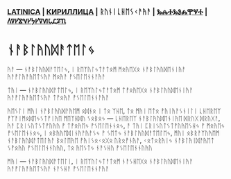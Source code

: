 ### [LATINICA](../Latn/Nablyudatelj.md) | [КИРИЛЛИЦА](../Cyrl/Nablyudatelj.md) | ᚱᚢᚾᛁᚳᚺᛖᛊᚲᚨᚤᚨ | [ⰃⰎⰀⰃⰑⰎⰉⰜⰀ](../Glag/Nablyudatelj.md) | [𐍓𐍠𐍔𐍮𐍝𐍔𐍟𐍔𐍠𐍜𐍡𐍚𐍐𐍴](../Perm/Nablyudatelj.md)

#  ᚾᚨᛒᛚᚤᚢᛞᚨᛏᛖᛚᛃ

ᚤᚨ — ᚾᚨᛒᛚᚤᚢᛞᚨᛏᛖᛚᛃ, ᛁ ᚱᛖᛉᚢᛚᛃᛏᚨᛏᛟᛗ ᛗᛟᚤᛖᚷᛟ ᚾᚨᛒᛚᚤᚢᛞᛖᚾᛁᚤᚨ ᚤᚨᚡᛚᚤᚨᚤᛖᛏᛊᚤᚨ ᛗᛟᚤᚨ ᚡᛊᛖᛚᛖᚾᚾᚨᚤᚨ

ᛏᚤᛁ — ᚾᚨᛒᛚᚤᚢᛞᚨᛏᛖᛚᛃ, ᛁ ᚱᛖᛉᚢᛚᛃᛏᚨᛏᛟᛗ ᛏᚡᛟᚤᛖᚷᛟ ᚾᚨᛒᛚᚤᚢᛞᛖᚾᛁᚤᚨ ᚤᚨᚡᛚᚤᚨᚤᛖᛏᛊᚤᚨ ᛏᚡᛟᚤᚨ ᚡᛊᛖᛚᛖᚾᚾᚨᚤᚨ

ᚤᛖᛊᛚᛁ ᛗᚤᛁ ᚾᚨᛒᛚᚤᚢᛞᚨᚤᛖᛗ ᛟᛞᚾᛟ ᛁ ᛏᛟ ᛉᚺᛖ, ᛏᛟ ᛗᚤᛁ ᛖᛏᛟ ᚡᚤᛁᚤᚨᛊᚾᛁᛚᛁ ᚳᚺᛖᚱᛖᛉ ᚡᛉᚨᛁᛗᛟᛞᛖᛃᛊᛏᚡᛁᚤᛖ ᛗᛖᛉᚺᛞᚢ ᛊᛟᛒᛟᛃ — ᚳᚺᛖᚱᛖᛉ ᚾᚨᛒᛚᚤᚢᛞᛖᚾᛁᚤᛖ ᛞᚱᚢᚷ ᛞᚱᚢᚷᚨ, ᚤᚨ ᛈᚱᛁᛊᚢᛏᛊᛏᚡᚢᚤᚢ ᚡ ᛏᚡᛟᚤᛖᛃ ᚡᛊᛖᛚᛖᚾᚾᛟᛃ, ᚨ ᛏᚤᛁ ᛈᚱᛁᛊᚢᛏᛊᛏᚡᚢᚤᛖᛊᚺᛃ ᚡ ᛗᛟᚤᛖᛃ ᚡᛊᛖᛚᛖᚾᚾᛟᛃ, ᛁ ᛟᛒᚤᚤᛖᛞᛁᚾᚤᚨᚤᚨᛊᛃ ᚡ ᛊᛖᛏᛃ ᚾᚨᛒᛚᚤᚢᛞᚨᛏᛖᛚᛖᛃ, ᛗᚤᛁ ᛟᛒᚱᚨᛉᚢᚤᛖᛗ ᚾᚨᛒᛚᚤᚢᛞᚨᛏᛖᛚᚤᚨ ᛒᛟᛚᛖᚤᛖ ᚡᚤᛁᛊᛟᚲᛟᚷᛟ ᚢᚱᛟᚡᚾᚤᚨ, ᚲᛟᛏᛟᚱᚤᛁᛃ ᚾᚨᛒᛚᚤᛁᛞᚨᚤᛖᛏ ᛊᚡᛟᚤᚢ ᚡᛊᛖᛚᛖᚾᚾᚢᚤᚢ, ᛏᛟ ᚤᛖᛊᛏᛃ ᚾᚨᛊᚺᚢ ᚡᛊᛖᛚᛖᚾᚾᚢᚤᚢ

ᛗᚤᛁ — ᚾᚨᛒᛚᚤᚢᛞᚨᛏᛖᛚᛁ, ᛁ ᚱᛖᛉᚢᛚᛃᛏᚨᛏᛟᛗ ᚾᚨᛊᚺᛖᚷᛟ ᚾᚨᛒᛚᚤᚢᛞᛖᚾᛁᚤᚨ ᚤᚨᚡᛚᚤᚨᚤᛖᛏᛊᚤᚨ ᚾᚨᛊᚺᚨ ᚡᛊᛖᛚᛖᚾᚾᚨᚤᚨ
